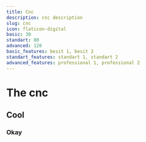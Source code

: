 ```yaml
---
title: Cnc
description: cnc description
slug: cnc
icon: flaticon-digital
basic: 30
standart: 80
advanced: 120
basic_features: besit 1, besit 2
standart_features: standart 1, standart 2
advanced_features: professional 1, professional 2
---
```


# The cnc
## Cool
### Okay